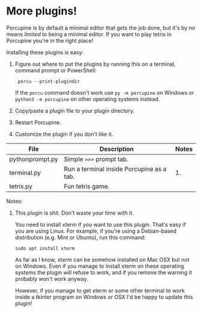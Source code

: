 # More plugins!

Porcupine is by default a minimal editor that gets the job done, but
it's by no means *limited* to being a minimal editor. If you want to
play tetris in Porcupine you're in the right place!

Installing these plugins is easy:

1. Figure out where to put the plugins by running this on a terminal,
   command prompt or PowerShell:

        porcu --print-plugindir

   If the `porcu` command doesn't work use `py -m porcupine` on Windows or
   `python3 -m porcupine` on other operating systems instead.

2. Copy/paste a plugin file to your plugin directory.
3. Restart Porcupine.
4. Customize the plugin if you don't like it.

| File              | Description                                               | Notes |
| ----------------- | --------------------------------------------------------- | ----- |
| pythonprompt.py   | Simple `>>>` prompt tab.                                  |       |
| terminal.py       | Run a terminal inside Porcupine as a tab.                 | 1.    |
| tetris.py         | Fun tetris game.                                          |       |

Notes:

1.  This plugin is shit. Don't waste your time with it.

    You need to install xterm if you want to use this plugin. That's easy if
    you are using Linux. For example, if you're using a Debian-based
    distribution (e.g. Mint or Ubuntu), run this command:

        sudo apt install xterm

    As far as I know, xterm can be somehow installed on Mac OSX but not on
    Windows. Even if you manage to install xterm on these operating systems
    the plugin will refuse to work, and if you remove the warning it probably
    won't work anyway.

    However, if you manage to get xterm or some other terminal to work inside a
    tkinter program on Windows or OSX I'd be happy to update this plugin!

